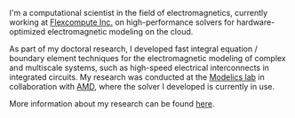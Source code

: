 I'm a computational scientist in the field of electromagnetics, currently working at [Flexcompute Inc.](https://www.flexcompute.com/) on high-performance solvers for hardware-optimized electromagnetic modeling on the cloud.

As part of my doctoral research, I developed fast integral equation / boundary element techniques for the electromagnetic modeling of complex and multiscale systems, such as high-speed electrical interconnects in integrated circuits.
My research was conducted at the [Modelics lab](https://github.com/modelics) in collaboration with [AMD](https://www.amd.com/en), where the solver I developed is currently in use.

More information about my research can be found [here](https://scholar.google.com/citations?user=Xwh6NJUAAAAJ&hl=en&oi=ao).

<!---
shash-sharma/shash-sharma is a ✨ special ✨ repository because its `README.md` (this file) appears on your GitHub profile.
You can click the Preview link to take a look at your changes.
--->

